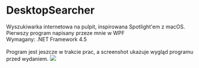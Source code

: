 # DesktopSearcher
 Wyszukiwarka internetowa na pulpit, inspirowana Spotlight'em z macOS. Pierwszy program napisany przeze mnie w WPF
 <br>Wymagany: .NET Framework 4.5
 <br><br>
 Program jest jeszcze w trakcie prac, a screenshot ukazuje wygląd programu przed wydaniem.
 <img src="https://i.imgur.com/h2uwuGq.png" />
